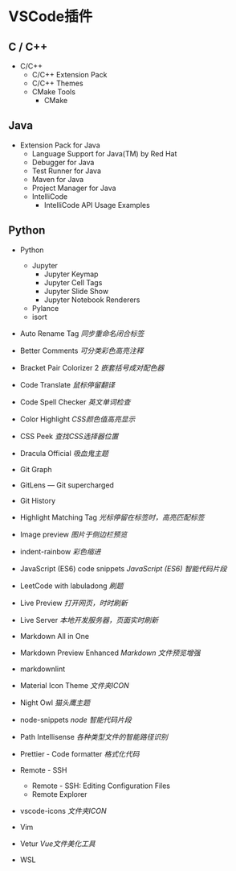 # VSCode插件


## C / C++

- C/C++
    - C/C++ Extension Pack
    - C/C++ Themes
    - CMake Tools
        - CMake

## Java

- Extension Pack for Java
    - Language Support for Java(TM) by Red Hat
    - Debugger for Java
    - Test Runner for Java
    - Maven for Java
    - Project Manager for Java
    - IntelliCode
        - IntelliCode API Usage Examples

## Python

- Python
    - Jupyter
        - Jupyter Keymap
        - Jupyter Cell Tags
        - Jupyter Slide Show
        - Jupyter Notebook Renderers
    - Pylance
    - isort
- Auto Rename Tag *同步重命名闭合标签*
- Better Comments *可分类彩色高亮注释*
- Bracket Pair Colorizer 2 *嵌套括号成对配色器*
- Code Translate *鼠标停留翻译*
- Code Spell Checker *英文单词检查*
- Color Highlight *CSS颜色值高亮显示*
- CSS Peek *查找CSS选择器位置*
- Dracula Official *吸血鬼主题*
- Git Graph
- GitLens — Git supercharged
- Git History
- Highlight Matching Tag *光标停留在标签时，高亮匹配标签*
- Image preview *图片于侧边栏预览*
- indent-rainbow *彩色缩进*
- JavaScript (ES6) code snippets *JavaScript (ES6) 智能代码片段*
- LeetCode with labuladong *刷题*
- Live Preview *打开网页，时时刷新*
- Live Server *本地开发服务器，页面实时刷新*
- Markdown All in One
- Markdown Preview Enhanced *Markdown 文件预览增强*
- markdownlint
- Material Icon Theme *文件夹ICON*
- Night Owl *猫头鹰主题*
- node-snippets *node 智能代码片段*
- Path Intellisense *各种类型文件的智能路径识别*
- Prettier - Code formatter *格式化代码*
- Remote - SSH
    - Remote - SSH: Editing Configuration Files
    - Remote Explorer
- vscode-icons *文件夹ICON*


- Vim
- Vetur *Vue文件美化工具*
- WSL